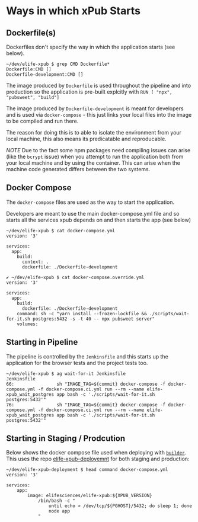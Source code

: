 # Ways in which xPub Starts

## Dockerfile(s)

Dockerfiles don't specify the way in which the application starts (see below).

```
~/dev/elife-xpub $ grep CMD Dockerfile*
Dockerfile:CMD []
Dockerfile-development:CMD []
```

The image produced by `Dockerfile` is used throughout the pipeline and into production
so the application is pre-built explcitly with `RUN [ "npx", "pubsweet", "build"]`

The image produced by `Dockerfile-development` is meant for developers and is used via
`docker-compose` - this just links your local files into the image to be compiled and run there.

The reason for doing this is to able to isolate the environment from your local machine,
this also means its predicatable and reproducable.

_NOTE_ Due to the fact some npm packages need compiling issues can arise (like the `bcrypt` issue)
when you attempt to run the application both from your local machine and by using the container.
This can arise when the machine code generated differs between the two systems.

## Docker Compose

The `docker-compose` files are used as the way to start the application.

Developers are meant to use the main docker-compose.yml file and so starts all the
services xpub depends on and then starts the app (see below)

```
~/dev/elife-xpub $ cat docker-compose.yml
version: '3'

services:
  app:
    build:
      context: .
      dockerfile: ./Dockerfile-development
```

```
✔ ~/dev/elife-xpub $ cat docker-compose.override.yml
version: '3'

services:
  app:
    build:
      dockerfile: ./Dockerfile-development
    command: sh -c "yarn install --frozen-lockfile && ./scripts/wait-for-it.sh postgres:5432 -s -t 40 -- npx pubsweet server"
    volumes:
```

## Starting in Pipeline

The pipeline is controlled by the `Jenkinsfile` and this starts up the application for the browser
tests and the project tests too.

```
~/dev/elife-xpub $ ag wait-for-it Jenkinsfile
Jenkinsfile
66:                sh "IMAGE_TAG=${commit} docker-compose -f docker-compose.yml -f docker-compose.ci.yml run --rm --name elife-xpub_wait_postgres app bash -c './scripts/wait-for-it.sh postgres:5432'"
76:                sh "IMAGE_TAG=${commit} docker-compose -f docker-compose.yml -f docker-compose.ci.yml run --rm --name elife-xpub_wait_postgres app bash -c './scripts/wait-for-it.sh postgres:5432'"
```

## Starting in Staging / Prodcution

Below shows the docker compose file used when deploying with [`builder`](https://github.com/elifesciences/builder).
This uses the repo [elife-xpub-deployemnt](https://github.com/elifesciences/elife-xpub-deployment) for both staging and production:

```
~/dev/elife-xpub-deployment $ head command docker-compose.yml
version: '3'

services:
    app:
        image: elifesciences/elife-xpub:${XPUB_VERSION}
            /bin/bash -c "
                until echo > /dev/tcp/${PGHOST}/5432; do sleep 1; done
                node app
            "
```
